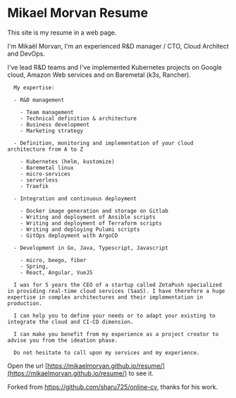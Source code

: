 # Mikael Morvan Resume

This site is my resume in a web page.

I'm Mikaël Morvan, I'm an experienced R&D manager / CTO, Cloud Architect and DevOps.

I've lead R&D teams and I've implemented Kubernetes projects on Google cloud, Amazon Web services and on Baremetal (k3s, Rancher).

      My expertise:

      - R&D management

        - Team management
        - Technical definition & architecture
        - Business development
        - Marketing strategy

      - Definition, monitoring and implementation of your cloud architecture from A to Z

        - Kubernetes (helm, kustomize)
        - Baremetal linux
        - micro-services
        - serverless
        - Traefik

      - Integration and continuous deployment

        - Docker image generation and storage on Gitlab
        - Writing and deployment of Ansible scripts
        - Writing and deployment of Terraform scripts
        - Writing and deploying Pulumi scripts
        - GitOps deployment with ArgoCD

      - Development in Go, Java, Typescript, Javascript

        - micro, beego, fiber
        - Spring,
        - React, Angular, VueJS

      I was for 5 years the CEO of a startup called ZetaPush specialized in providing real-time cloud services (SaaS). I have therefore a huge expertise in complex architectures and their implementation in production.

      I can help you to define your needs or to adapt your existing to integrate the cloud and CI-CD dimension.

      I can make you benefit from my experience as a project creator to advise you from the ideation phase.

      Do not hesitate to call upon my services and my experience.

Open the url [https://mikaelmorvan.github.io/resume/](https://mikaelmorvan.github.io/resume/) to see it.

Forked from https://github.com/sharu725/online-cv, thanks for his work.
